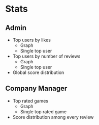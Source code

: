 # Stats

## Admin

- Top users by likes
  - Graph
  - Single top user
- Top users by number of reviews
  - Graph
  - Single top user
- Global score distribution

## Company Manager

- Top rated games
  - Graph
  - Single top rated game
- Score distribution among every review
